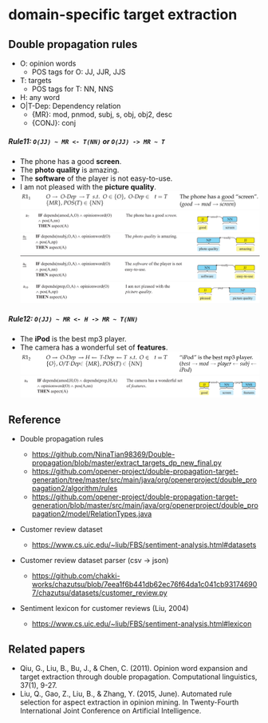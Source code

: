 # domain-specific target extraction


## Double propagation rules
* O: opinion words
    - POS tags for O: JJ, JJR, JJS
* T: targets
    - POS tags for T: NN, NNS
* H: any word
* O|T-Dep: Dependency relation
    - {MR}: mod, pnmod, subj, s, obj, obj2, desc
    - {CONJ}: conj

##### Rule11: `O(JJ) ~ MR <- T(NN)` or `O(JJ) -> MR ~ T`
- The phone has a good **screen**.
- The **photo quality** is amazing.
- The **software** of the player is not easy-to-use.
- I am not pleased with the **picture quality**. 
<img src="assets/R11.png"></img><img src="assets/R11a.png"></img><img src="assets/R11b.png"></img><img src="assets/R11c.png"></img>

##### Rule12: `O(JJ) ~ MR <- H -> MR ~ T(NN)`
- The **iPod** is the best mp3 player.
- The camera has a wonderful set of **features**. 
<img src="assets/R12.png"></img><img src="assets/R12a.png"></img>

## Reference
* Double propagation rules
    - https://github.com/NinaTian98369/Double-propagation/blob/master/extract_targets_dp_new_final.py
    - https://github.com/opener-project/double-propagation-target-generation/tree/master/src/main/java/org/openerproject/double_propagation2/algorithm/rules
    - https://github.com/opener-project/double-propagation-target-generation/blob/master/src/main/java/org/openerproject/double_propagation2/model/RelationTypes.java

* Customer review dataset
    - https://www.cs.uic.edu/~liub/FBS/sentiment-analysis.html#datasets
* Customer review dataset parser (csv -> json)
    - https://github.com/chakki-works/chazutsu/blob/7eea1f6b441db62ec76f64da1c041cb931746907/chazutsu/datasets/customer_review.py
* Sentiment lexicon for customer reviews (Liu, 2004)
    - https://www.cs.uic.edu/~liub/FBS/sentiment-analysis.html#lexicon

## Related papers
* Qiu, G., Liu, B., Bu, J., & Chen, C. (2011). Opinion word expansion and target extraction through double propagation. Computational linguistics, 37(1), 9-27.
* Liu, Q., Gao, Z., Liu, B., & Zhang, Y. (2015, June). Automated rule selection for aspect extraction in opinion mining. In Twenty-Fourth International Joint Conference on Artificial Intelligence.

<!--
## Obsolete
* MDSD dataset
    - https://www.cs.jhu.edu/~mdredze/datasets/sentiment/
* MDSD datset parser (xml -> json)
    - https://github.com/robbymeals/word_vectors/blob/d829159e017695eb716413a02e3eee78fb86de25/src/mdsd2json.py
-->